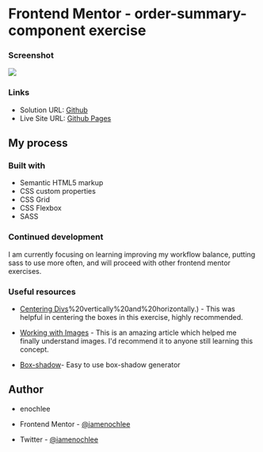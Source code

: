 # Frontend Mentor - order-summary-component exercise

### Screenshot

![](/styles/images/Frontend%20Mentor%20_%20Testimonial%20Grid%20Layout.png)

### Links

- Solution URL: [Github](https://github.com/iamenochlee/testimonials-grid-section-main)
- Live Site URL: [Github Pages](https://iamenochlee.github.io/testimonials-grid-section-main/)

## My process

### Built with

- Semantic HTML5 markup
- CSS custom properties
- CSS Grid
- CSS Flexbox
- SASS


### Continued development

I am currently focusing on learning improving my workflow balance, putting sass to use more often, and will proceed with other frontend mentor exercises.

### Useful resources

- [Centering Divs](https://blog.hubspot.com/website/center-div-css#:~:text=You%20can%20do%20this%20by,the%20div)%20vertically%20and%20horizontally.) - This was helpful in centering the boxes in this exercise, highly recommended.
- [Working with Images](https://www.w3schools.com/css/css3_images.asp) - This is an amazing article which helped me finally understand images. I'd recommend it to anyone still learning this concept.

- [Box-shadow](https://cssgenerator.org/box-shadow-css-generator.html)- Easy to use box-shadow generator


## Author

- enochlee

- Frontend Mentor - [@iamenochlee](https://www.frontendmentor.io/profile/iamenochlee)
- Twitter - [@iamenochlee](https://twitter.com/iamenochlee)
